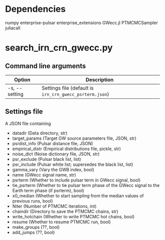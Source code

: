 # Dependencies
numpy
enterprise-pulsar
enterprise_extensions
GWecc.jl
PTMCMCSampler
juliacall

# search_irn_crn_gwecc.py

## Command line arguments

| Option         | Description                                             |
|----------------|---------------------------------------------------------|
| -s, --setting  | Settings file (default is `irn_crn_gwecc_psrterm.json`) | 

## Settings file
A JSON file containing
- datadir (Data directory, str)
- target_params (Target GW source parameters file, JSON, str)
- psrdist_info (Pulsar distance file, JSON)
- empirical_distr (Empirical distributions file, pickle, str)
- noise_dict (Noise dictionary file, JSON, str)
- psr_exclude (Pulsar black list, list<str>)
- psr_include (Pulsar white list; supersedes the black list, list<str>)
- gamma_vary (Vary the GWB index, bool)
- name (GWecc signal name, str)
- psrterm (Whether to include pulsar term in GWecc signal, bool)
- tie_psrterm (Whether to tie pulsar term phase of the GWecc signal to the Earth term phase (if psrterm), bool)
- x0_median (Whether to start sampling from the median values of previous runs, bool)
- Niter (Number of PTMCMC iterations, int)
- chaindir (Directory to save the PTMCMC chains, str)
- write_hotchain (Whether to write PTMCMC hot chains, bool)
- resume (Whether to resume PTMCMC run, bool)
- make_groups (??, bool)
- add_jumps (??, bool)
  
